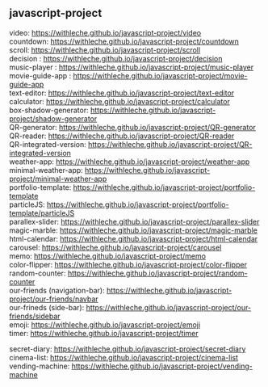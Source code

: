 ## javascript-project
video: https://withleche.github.io/javascript-project/video <br>
countdown: https://withleche.github.io/javascript-project/countdown <br>
scroll: https://withleche.github.io/javascript-project/scroll <br>
decision : https://withleche.github.io/javascript-project/decision <br>
music-player : https://withleche.github.io/javascript-project/music-player <br>
movie-guide-app : https://withleche.github.io/javascript-project/movie-guide-app <br>
text-editor: https://withleche.github.io/javascript-project/text-editor <br>
calculator: https://withleche.github.io/javascript-project/calculator <br>
box-shadow-generator: https://withleche.github.io/javascript-project/shadow-generator <br>
QR-generator: https://withleche.github.io/javascript-project/QR-generator <br>
QR-reader: https://withleche.github.io/javascript-project/QR-reader <br>
QR-integrated-version: https://withleche.github.io/javascript-project/QR-integrated-version <br>
weather-app: https://withleche.github.io/javascript-project/weather-app <br>
minimal-weather-app: https://withleche.github.io/javascript-project/minimal-weather-app <br>
portfolio-template: https://withleche.github.io/javascript-project/portfolio-template <br>
particleJS: https://withleche.github.io/javascript-project/portfolio-template/particleJS <br>
parallex-slider: https://withleche.github.io/javascript-project/parallex-slider <br>
magic-marble: https://withleche.github.io/javascript-project/magic-marble <br>
html-calendar: https://withleche.github.io/javascript-project/html-calendar <br>
carousel: https://withleche.github.io/javascript-project/carousel <br>
memo: https://withleche.github.io/javascript-project/memo <br>
color-flipper: https://withleche.github.io/javascript-project/color-flipper <br>
random-counter: https://withleche.github.io/javascript-project/random-counter <br>
our-friends (navigation-bar): https://withleche.github.io/javascript-project/our-friends/navbar <br>
our-frineds (side-bar): https://withleche.github.io/javascript-project/our-friends/sidebar <br>
emoji: https://withleche.github.io/javascript-project/emoji <br>
timer: https://withleche.github.io/javascript-project/timer <br>

secret-diary: https://withleche.github.io/javascript-project/secret-diary <br>
cinema-list: https://withleche.github.io/javascript-project/cinema-list <br>
vending-machine: https://withleche.github.io/javascript-project/vending-machine <br>